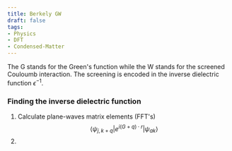 ```yaml
---
title: Berkely GW 
draft: false
tags: 
- Physics
- DFT
- Condensed-Matter
---
```


The G stands for the Green's function while the W stands for the screened Couloumb interaction. The screening is encoded in the inverse dielectric function $\epsilon^{-1}$.

### Finding the inverse dielectric function
1. Calculate plane-waves matrix elements (FFT's) $$ \langle\psi_{j, k+q}| e^{i(G+q)\cdot r}| \psi_{a k}\rangle$$
2. 